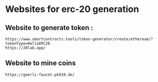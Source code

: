 # Websites for erc-20 generation
## Website to generate token :
    https://www.smartcontracts.tools/token-generator/create/ethereum/?tokenType=HelloERC20
    https://20lab.app/

## Website to mine coins
    https://goerli-faucet.pk910.de/
